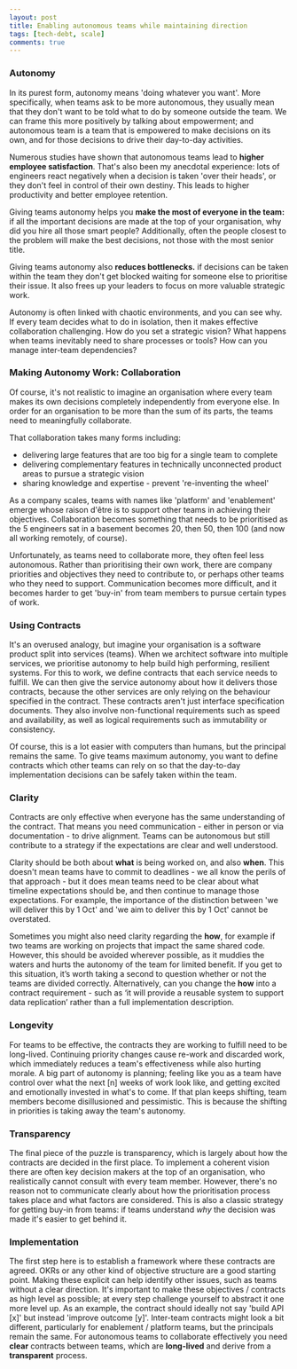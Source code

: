 ```yaml
---
layout: post
title: Enabling autonomous teams while maintaining direction
tags: [tech-debt, scale]
comments: true
---
```



<!-- TODO: write teaser -->
<!-- Autonomy and collaboration are two buzzwords in engineering management, and rightly so; they are both
critical in developing and scaling a high-performing product team. However, it can feel like there is
a conflict between them. This post talks about contracts, and how to use them to help ease this tension
and give teams autonomy without sacrificing collaboration or strategy. -->


### Autonomy

In its purest form, autonomy means 'doing whatever you want'. More specifically, when teams ask to be
more autonomous, they usually mean that they don't want to be told what to do by someone outside the
team. We can frame this more positively by talking about empowerment; and autonomous team is a team
that is empowered to make decisions on its own, and for those decisions to drive their day-to-day 
activities.

Numerous studies have shown that autonomous teams lead to **higher employee satisfaction**. That's also
been my anecdotal experience: lots of engineers react negatively when a decision is taken 'over their
heads', or they don't feel in control of their own destiny. This leads to higher productivity and better
employee retention.

Giving teams autonomy helps you **make the most of everyone in the team:** if all the important
decisions are made at the top of your organisation, why did you hire all those smart people?
Additionally, often the people closest to the problem will make the best decisions, not
those with the most senior title.

Giving teams autonomy also **reduces bottlenecks.** if decisions can be taken within the team they
don't get blocked waiting for someone else to prioritise their issue. It also frees up your leaders
to focus on more valuable strategic work.

Autonomy is often linked with chaotic environments, and you can see why. If every team decides what
to do in isolation, then it makes effective collaboration challenging. How do you set a strategic
vision? What happens when teams inevitably need to share processes or tools? How can you manage
inter-team dependencies?

### Making Autonomy Work: Collaboration

Of course, it's not realistic to imagine an organisation where every team makes its own decisions
completely independently from everyone else. In order for an organisation to be more than the sum
of its parts, the teams need to meaningfully collaborate.

That collaboration takes many forms including:
* delivering large features that are too big for a single team to complete
* delivering complementary features in technically unconnected product areas to pursue a strategic vision
* sharing knowledge and expertise - prevent 're-inventing the wheel'

As a company scales, teams with names like 'platform' and 'enablement' emerge whose raison d'être is
to support other teams in achieving their objectives. Collaboration becomes something that needs to
be prioritised as the 5 engineers sat in a basement becomes 20, then 50, then 100 (and now all working
remotely, of course).

Unfortunately, as teams need to collaborate more, they often feel less autonomous. Rather than prioritising
their own work, there are company priorities and objectives they need to contribute to, or perhaps other
teams who they need to support. Communication becomes more difficult, and it becomes harder to get
'buy-in' from team members to pursue certain types of work.


### Using Contracts

It's an overused analogy, but imagine your organisation is a software product split into services
(teams). When we architect software into multiple services, we prioritise autonomy to help build high
performing, resilient systems. For this to work, we define contracts that each service needs to fulfill.
We can then give the service autonomy about how it delivers those contracts, because the other services
are only relying on the behaviour specified in the contract. These contracts aren't just interface
specification documents. They also involve non-functional requirements such as speed and availability, 
as well as logical requirements such as immutability or consistency.

Of course, this is a lot easier with computers than humans, but the principal remains the same. To give
teams maximum autonomy, you want to define contracts which other teams can rely on so that the day-to-day
implementation decisions can be safely taken within the team.

### Clarity

Contracts are only effective when everyone has the same understanding of the contract. That means you 
need communication - either in person or via documentation - to drive alignment. Teams can be
autonomous but still contribute to a strategy if the expectations are clear and well understood.

Clarity should be both about **what** is being worked on, and also **when**. This doesn't mean teams
have to commit to deadlines - we all know the perils of that approach - but it does mean teams need
to be clear about what timeline expectations should be, and then continue to manage those expectations.
For example, the importance of the distinction between 'we will deliver this by 1 Oct' and 'we aim to
deliver this by 1 Oct' cannot be overstated.

Sometimes you might also need clarity regarding the **how**, for example if two teams are working on
projects that impact the same shared code. However, this should be avoided wherever possible, as it
muddies the waters and hurts the autonomy of the team for limited benefit. If you get to this situation,
it’s worth taking a second to question whether or not the teams are divided correctly. Alternatively,
can you change the **how** into a contract requirement - such as ‘it will provide a reusable system to
support data replication’ rather than a full implementation description.

### Longevity

For teams to be effective, the contracts they are working to fulfill need to be long-lived. Continuing
priority changes cause re-work and discarded work, which immediately reduces a team's effectiveness while
also hurting morale. A big part of autonomy is planning; feeling like you as a team have control over what
the next [n] weeks of work look like, and getting excited and emotionally invested in what's to come. If
that plan keeps shifting, team members become disillusioned and pessimistic. This is because the shifting
in priorities is taking away the team's autonomy.

### Transparency

The final piece of the puzzle is transparency, which is largely about how the contracts are decided in 
the first place. To implement a coherent vision there are often key decision makers at the top of an 
organisation, who realistically cannot consult with every team member. However, there's no reason not
to communicate clearly about how the prioritisation process takes place and what factors are considered.
This is also a classic strategy for getting buy-in from teams: if teams understand *why* the decision was
made it's easier to get behind it.

### Implementation

The first step here is to establish a framework where these contracts are agreed. OKRs or any other kind
of objective structure are a good starting point. Making these explicit can help identify other issues,
such as teams without a clear direction. It's important to make these objectives / contracts as high
level as possible; at every step challenge yourself to abstract it one more level up. As an example,
the contract should ideally not say 'build API [x]' but instead 'improve outcome [y]'. Inter-team
contracts might look a bit different, particularly for enablement / platform teams, but the principals
remain the same. For autonomous teams to collaborate effectively you need **clear** contracts between teams, which are
**long-lived** and derive from a **transparent** process.
